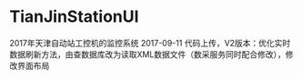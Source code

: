 # TianJinStationUI
2017年天津自动站工控机的监控系统
2017-09-11 代码上传，V2版本：优化实时数据刷新方法，由查数据库改为读取XML数据文件（数采服务同时配合修改），修改界面布局
